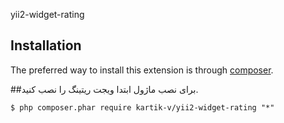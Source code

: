 yii2-widget-rating


## Installation

The preferred way to install this extension is through [composer](http://getcomposer.org/download/).

##برای نصب ماژول ابتدا ویجت ریتینگ را نصب کنید.

```
$ php composer.phar require kartik-v/yii2-widget-rating "*"
```